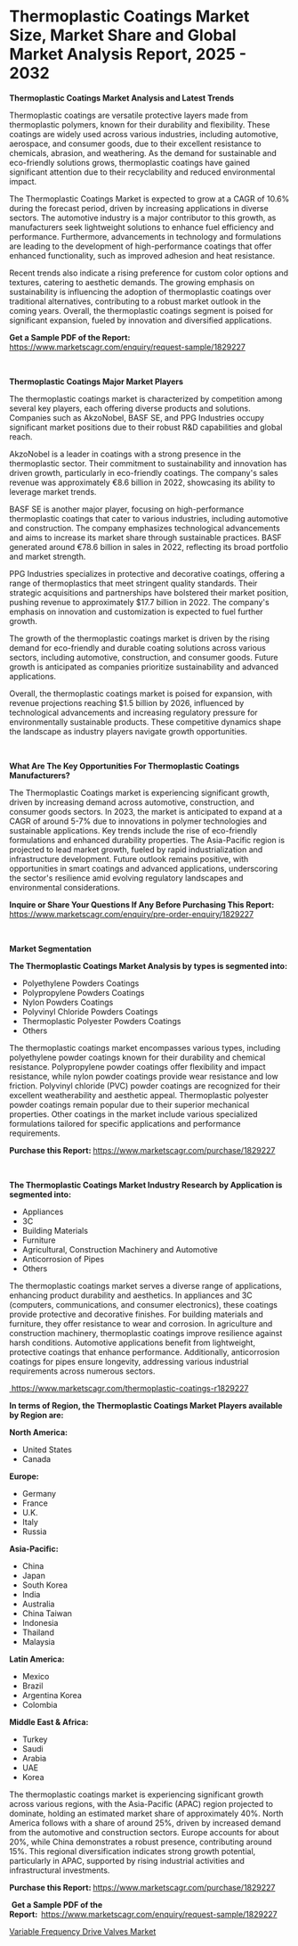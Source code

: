 <p><h1>Thermoplastic Coatings Market Size, Market Share and Global Market Analysis Report, 2025 - 2032</h1></p><p><strong>Thermoplastic Coatings Market Analysis and Latest Trends</strong></p>
<p><p>Thermoplastic coatings are versatile protective layers made from thermoplastic polymers, known for their durability and flexibility. These coatings are widely used across various industries, including automotive, aerospace, and consumer goods, due to their excellent resistance to chemicals, abrasion, and weathering. As the demand for sustainable and eco-friendly solutions grows, thermoplastic coatings have gained significant attention due to their recyclability and reduced environmental impact.</p><p>The Thermoplastic Coatings Market is expected to grow at a CAGR of 10.6% during the forecast period, driven by increasing applications in diverse sectors. The automotive industry is a major contributor to this growth, as manufacturers seek lightweight solutions to enhance fuel efficiency and performance. Furthermore, advancements in technology and formulations are leading to the development of high-performance coatings that offer enhanced functionality, such as improved adhesion and heat resistance.</p><p>Recent trends also indicate a rising preference for custom color options and textures, catering to aesthetic demands. The growing emphasis on sustainability is influencing the adoption of thermoplastic coatings over traditional alternatives, contributing to a robust market outlook in the coming years. Overall, the thermoplastic coatings segment is poised for significant expansion, fueled by innovation and diversified applications.</p></p>
<p><strong>Get a Sample PDF of the Report:&nbsp;</strong> <a href="https://www.marketscagr.com/enquiry/request-sample/1829227?utm_campaign=2773&utm_medium=2&utm_source=Github&utm_content=ia&utm_term=28022025&utm_id=thermoplastic-coatings">https://www.marketscagr.com/enquiry/request-sample/1829227</a></p>
<p>&nbsp;</p>
<p><strong>Thermoplastic Coatings Major Market Players</strong></p>
<p><p>The thermoplastic coatings market is characterized by competition among several key players, each offering diverse products and solutions. Companies such as AkzoNobel, BASF SE, and PPG Industries occupy significant market positions due to their robust R&D capabilities and global reach.</p><p>AkzoNobel is a leader in coatings with a strong presence in the thermoplastic sector. Their commitment to sustainability and innovation has driven growth, particularly in eco-friendly coatings. The company's sales revenue was approximately €8.6 billion in 2022, showcasing its ability to leverage market trends.</p><p>BASF SE is another major player, focusing on high-performance thermoplastic coatings that cater to various industries, including automotive and construction. The company emphasizes technological advancements and aims to increase its market share through sustainable practices. BASF generated around €78.6 billion in sales in 2022, reflecting its broad portfolio and market strength.</p><p>PPG Industries specializes in protective and decorative coatings, offering a range of thermoplastics that meet stringent quality standards. Their strategic acquisitions and partnerships have bolstered their market position, pushing revenue to approximately $17.7 billion in 2022. The company's emphasis on innovation and customization is expected to fuel further growth.</p><p>The growth of the thermoplastic coatings market is driven by the rising demand for eco-friendly and durable coating solutions across various sectors, including automotive, construction, and consumer goods. Future growth is anticipated as companies prioritize sustainability and advanced applications.</p><p>Overall, the thermoplastic coatings market is poised for expansion, with revenue projections reaching $1.5 billion by 2026, influenced by technological advancements and increasing regulatory pressure for environmentally sustainable products. These competitive dynamics shape the landscape as industry players navigate growth opportunities.</p></p>
<p>&nbsp;</p>
<p><strong>What Are The Key Opportunities For Thermoplastic Coatings Manufacturers?</strong></p>
<p><p>The Thermoplastic Coatings market is experiencing significant growth, driven by increasing demand across automotive, construction, and consumer goods sectors. In 2023, the market is anticipated to expand at a CAGR of around 5-7% due to innovations in polymer technologies and sustainable applications. Key trends include the rise of eco-friendly formulations and enhanced durability properties. The Asia-Pacific region is projected to lead market growth, fueled by rapid industrialization and infrastructure development. Future outlook remains positive, with opportunities in smart coatings and advanced applications, underscoring the sector's resilience amid evolving regulatory landscapes and environmental considerations.</p></p>
<p><strong>Inquire or Share Your Questions If Any Before Purchasing This Report:</strong> <a href="https://www.marketscagr.com/enquiry/pre-order-enquiry/1829227?utm_campaign=2773&utm_medium=2&utm_source=Github&utm_content=ia&utm_term=28022025&utm_id=thermoplastic-coatings">https://www.marketscagr.com/enquiry/pre-order-enquiry/1829227</a></p>
<p>&nbsp;</p>
<p><strong>Market Segmentation</strong></p>
<p><strong>The Thermoplastic Coatings Market Analysis by types is segmented into:</strong></p>
<p><ul><li>Polyethylene Powders Coatings</li><li>Polypropylene Powders Coatings</li><li>Nylon Powders Coatings</li><li>Polyvinyl Chloride Powders Coatings</li><li>Thermoplastic Polyester Powders Coatings</li><li>Others</li></ul></p>
<p><p>The thermoplastic coatings market encompasses various types, including polyethylene powder coatings known for their durability and chemical resistance. Polypropylene powder coatings offer flexibility and impact resistance, while nylon powder coatings provide wear resistance and low friction. Polyvinyl chloride (PVC) powder coatings are recognized for their excellent weatherability and aesthetic appeal. Thermoplastic polyester powder coatings remain popular due to their superior mechanical properties. Other coatings in the market include various specialized formulations tailored for specific applications and performance requirements.</p></p>
<p><strong>Purchase this Report:&nbsp;</strong><a href="https://www.marketscagr.com/purchase/1829227?utm_campaign=2773&utm_medium=2&utm_source=Github&utm_content=ia&utm_term=28022025&utm_id=thermoplastic-coatings">https://www.marketscagr.com/purchase/1829227</a></p>
<p>&nbsp;</p>
<p><strong>The Thermoplastic Coatings Market Industry Research by Application is segmented into:</strong></p>
<p><ul><li>Appliances</li><li>3C</li><li>Building Materials</li><li>Furniture</li><li>Agricultural, Construction Machinery and Automotive</li><li>Anticorrosion of Pipes</li><li>Others</li></ul></p>
<p><p>The thermoplastic coatings market serves a diverse range of applications, enhancing product durability and aesthetics. In appliances and 3C (computers, communications, and consumer electronics), these coatings provide protective and decorative finishes. For building materials and furniture, they offer resistance to wear and corrosion. In agriculture and construction machinery, thermoplastic coatings improve resilience against harsh conditions. Automotive applications benefit from lightweight, protective coatings that enhance performance. Additionally, anticorrosion coatings for pipes ensure longevity, addressing various industrial requirements across numerous sectors.</p></p>
<p><a href="https://www.marketscagr.com/thermoplastic-coatings-r1829227?utm_campaign=2773&utm_medium=2&utm_source=Github&utm_content=ia&utm_term=28022025&utm_id=thermoplastic-coatings">&nbsp;https://www.marketscagr.com/thermoplastic-coatings-r1829227</a></p>
<p><strong>In terms of Region, the Thermoplastic Coatings Market Players available by Region are:</strong></p>
<p>
    <p> <strong> North America: </strong>
        <ul>
            <li>United States</li>
            <li>Canada</li>
        </ul>
        </p> 
    <p> <strong> Europe: </strong>
        <ul>
            <li>Germany</li>
            <li>France</li>
            <li>U.K.</li>
            <li>Italy</li>
            <li>Russia</li>
        </ul>
        </p> 
    <p> <strong> Asia-Pacific: </strong>
        <ul>
            <li>China</li>
            <li>Japan</li>
            <li>South Korea</li>
            <li>India</li>
            <li>Australia</li>
            <li>China Taiwan</li>
            <li>Indonesia</li>
            <li>Thailand</li>
            <li>Malaysia</li>
        </ul>
        </p> 
    <p> <strong> Latin America: </strong>
        <ul>
            <li>Mexico</li>
            <li>Brazil</li>
            <li>Argentina Korea</li>
            <li>Colombia</li>
        </ul>
        </p> 
    <p> <strong> Middle East & Africa: </strong>
        <ul>
            <li>Turkey</li>
            <li>Saudi</li>
            <li>Arabia</li>
            <li>UAE</li>
            <li>Korea</li>
        </ul>
    </p>
    </p>
<p><p>The thermoplastic coatings market is experiencing significant growth across various regions, with the Asia-Pacific (APAC) region projected to dominate, holding an estimated market share of approximately 40%. North America follows with a share of around 25%, driven by increased demand from the automotive and construction sectors. Europe accounts for about 20%, while China demonstrates a robust presence, contributing around 15%. This regional diversification indicates strong growth potential, particularly in APAC, supported by rising industrial activities and infrastructural investments.</p></p>
<p><strong>Purchase this Report: </strong><a href="https://www.marketscagr.com/purchase/1829227?utm_campaign=2773&utm_medium=2&utm_source=Github&utm_content=ia&utm_term=28022025&utm_id=thermoplastic-coatings">https://www.marketscagr.com/purchase/1829227</a></p>
<p>&nbsp;<strong>Get a Sample PDF of the Report:&nbsp;&nbsp;</strong><a href="https://www.marketscagr.com/enquiry/request-sample/1829227?utm_campaign=2773&utm_medium=2&utm_source=Github&utm_content=ia&utm_term=28022025&utm_id=thermoplastic-coatings">https://www.marketscagr.com/enquiry/request-sample/1829227</a></p>
<p><strong></strong></p>
<p><p><a href="https://github.com/usraceby/Market-Research-Report-List-1/blob/main/variable-frequency-drive-valves-market.md?utm_campaign=2773&utm_medium=2&utm_source=Github&utm_content=ia&utm_term=28022025&utm_id=thermoplastic-coatings">Variable Frequency Drive Valves Market</a></p></p>